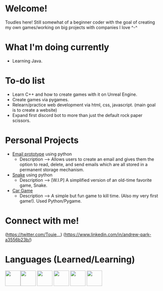 # Welcome!
Toudles here! Still somewhat of a beginner coder with the goal of creating my own games/working on big projects with companies I love ^-^

# What I'm doing currently
- Learning Java.

# To-do list
- Learn C++ and how to create games with it on Unreal Engine.
- Create games via pygames.
- Relearn/practice web development via html, css, javascript. (main goal is to create a website)
- Expand first discord bot to more than just the default rock paper scissors.

# Personal Projects
- [Email prototype](https://github.com/Toudles/e-mail-prototype) using python
    - Description --> Allows users to create an email and gives them the option to read, delete, and send emails which are all stored in a permanent storage mechanism.
- [Snake](https://github.com/Toudles/Snake) using python
    - Description --> [W.I.P] A simplified version of an old-time favorite game, Snake.
- [Car Game](https://github.com/Toudles/First-game)
    - Description --> A simple but fun game to kill time. (Also my very first game!). Used Python/Pygame.
 
# Connect with me! 
(https://twitter.com/Touie__)
(https://www.linkedin.com/in/andrew-park-a3556b23b/)

# Languages (Learned/Learning)
<img src="https://cdn4.iconfinder.com/data/icons/logos-and-brands/512/267_Python_logo-512.png" height="50"><img src="https://cdn-icons-png.flaticon.com/512/5968/5968282.png" height="50">
<img src="https://upload.wikimedia.org/wikipedia/commons/thumb/1/18/ISO_C%2B%2B_Logo.svg/1822px-ISO_C%2B%2B_Logo.svg.png" height="50">
<img src="https://cdn-icons-png.flaticon.com/512/919/919827.png" height="50">
<img src="https://cdn.iconscout.com/icon/free/png-256/free-javascript-2038874-1720087.png" height="50">
<img src="https://cdn-icons-png.flaticon.com/512/5968/5968242.png" height="50">
